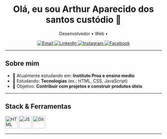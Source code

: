 <div align="center">

  <h1>Olá, eu sou <strong>Arthur Aparecido dos santos custódio</strong> 👋</h1>
  <p>Desenvolvedor • Web •</p>

  <a href="mailto:arthurapcraft2@gmail.com">
    <img src="https://img.shields.io/badge/Email-D14836?style=for-the-badge&logo=gmail&logoColor=white" alt="Email" />
  </a>
  <!-- LinkedIn -->
  <a href="https://www.linkedin.com/in/arthur-aparecido-573558314/">
    <img src="https://img.shields.io/badge/LinkedIn-0A66C2?style=for-the-badge&logo=linkedin&logoColor=white" alt="LinkedIn" />
  </a>
  <!-- Instagram -->
  <a href="https://www.instagram.com/arthur_ap_dos_santos/">
    <img src="https://img.shields.io/badge/Instagram-E4405F?style=for-the-badge&logo=instagram&logoColor=white" alt="Instagram" />
  </a>
  <!-- Facebook -->
  <a href="https://www.facebook.com/arthur.aparecido.7906">
    <img src="https://img.shields.io/badge/Facebook-1877F2?style=for-the-badge&logo=facebook&logoColor=white" alt="Facebook" />
  </a>

</div>

---

## Sobre mim
- 🔭 Atualmente estudando em: **Instituto Proa e ensino medio**
- 🌱 Estudando: **Tecnologias** (ex.: HTML, CSS, JavaScript)
- 🎯 Objetivo: **Contribuir com projetos e construir produtos úteis**

---

## Stack & Ferramentas

<!-- Ícones do Devicon (carregados via CDN) -->
<p>
  <img src="https://cdn.jsdelivr.net/gh/devicons/devicon@latest/icons/html5/html5-original.svg" alt="HTML" height="40" />
  <img src="https://cdn.jsdelivr.net/gh/devicons/devicon/icons/javascript/javascript-original.svg" alt="JS" height="40" />
  <img src="https://cdn.jsdelivr.net/gh/devicons/devicon/icons/git/git-original.svg" alt="Git" height="40" />
</p>

---